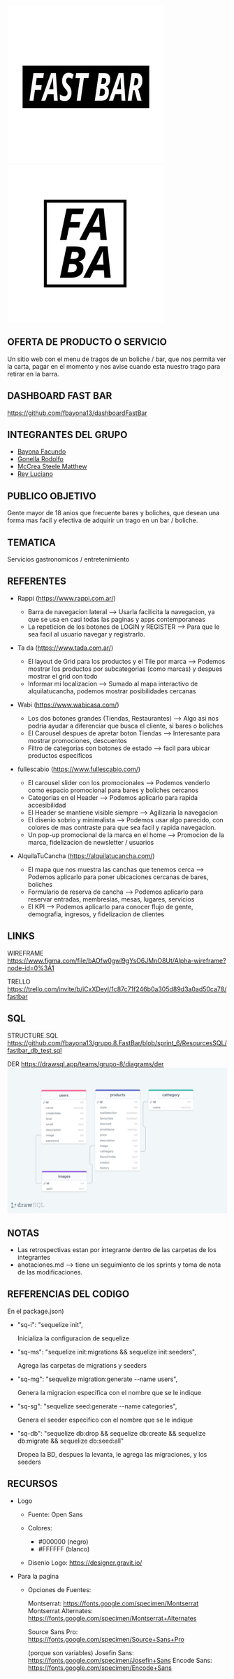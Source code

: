 ![FastBar](public/assets/Logos/LogoAlt.png) ![FastBarMiniature](public/assets/Logos/Logo.png)

## OFERTA DE PRODUCTO O SERVICIO

Un sitio web con el menu de tragos de un boliche / bar, que nos permita ver la carta, pagar en el momento y nos avise cuando esta nuestro trago para retirar en la barra.

## DASHBOARD FAST BAR

https://github.com/fbayona13/dashboardFastBar

## INTEGRANTES DEL GRUPO

- [Bayona Facundo](https://github.com/fbayona13/grupo_8_alpha-/blob/sprint_2/integrantes/facundoBayona)
- [Gonella Rodolfo](https://github.com/fbayona13/grupo_8_alpha-/blob/sprint_2/integrantes/rodolfoGonella)
- [McCrea Steele Matthew](https://github.com/fbayona13/grupo_8_alpha-/blob/sprint_2/integrantes/matthewMcCrea)
- [Rey Luciano](https://github.com/fbayona13/grupo_8_alpha-/blob/sprint_2/integrantes/lucianoRey)

## PUBLICO OBJETIVO

Gente mayor de 18 anios que frecuente bares y boliches, que desean una forma mas facil y efectiva de adquirir un trago en un bar / boliche.

## TEMATICA

Servicios gastronomicos / entretenimiento

## REFERENTES

- Rappi (https://www.rappi.com.ar/)
  - Barra de navegacion lateral --> Usarla facilicita la navegacion, ya que se usa en casi todas las paginas y apps contemporaneas
  - La repeticion de los botones de LOGIN y REGISTER --> Para que le sea facil al usuario navegar y registrarlo.
- Ta da (https://www.tada.com.ar/)
  - El layout de Grid para los productos y el Tile por marca --> Podemos mostrar los productos por subcategorias (como marcas) y despues mostrar el grid con todo
  - Informar mi localizacion --> Sumado al mapa interactivo de alquilatucancha, podemos mostrar posibilidades cercanas
- Wabi (https://www.wabicasa.com/)
  - Los dos botones grandes (Tiendas, Restaurantes) --> Algo asi nos podria ayudar a diferenciar que busca el cliente, si bares o boliches
  - El Carousel despues de apretar boton Tiendas --> Interesante para mostrar promociones, descuentos
  - Filtro de categorias con botones de estado --> facil para ubicar productos especificos
- fullescabio (https://www.fullescabio.com/)

  - El carousel slider con los promocionales --> Podemos venderlo como espacio promocional para bares y boliches cercanos
  - Categorias en el Header --> Podemos aplicarlo para rapida accesibilidad
  - El Header se mantiene visible siempre --> Agilizaria la navegacion
  - El disenio sobrio y minimalista --> Podemos usar algo parecido, con colores de mas contraste para que sea facil y rapida navegacion.
  - Un pop-up promocional de la marca en el home --> Promocion de la marca, fidelizacion de newsletter / usuarios

- AlquilaTuCancha (https://alquilatucancha.com/)
  - El mapa que nos muestra las canchas que tenemos cerca --> Podemos aplicarlo para poner ubicaciones cercanas de bares, boliches
  - Formulario de reserva de cancha --> Podemos aplicarlo para reservar entradas, membresias, mesas, lugares, servicios
  - El KPI --> Podemos aplicarlo para conocer flujo de gente, demografia, ingresos, y fidelizacion de clientes

## LINKS

WIREFRAME
https://www.figma.com/file/bAOfw0gwl9gYsO6JMnO8Ut/Alpha-wireframe?node-id=0%3A1

TRELLO
https://trello.com/invite/b/iCxXDeyI/1c87c71f246b0a305d89d3a0ad50ca78/fastbar

## SQL

STRUCTURE.SQL
https://github.com/fbayona13/grupo.8.FastBar/blob/sprint_6/ResourcesSQL/fastbar_db_test.sql

DER
https://drawsql.app/teams/grupo-8/diagrams/der
![DER](ResourcesSQL/DER_FastBar.png)


## NOTAS

- Las retrospectivas estan por integrante dentro de las carpetas de los integrantes
- anotaciones.md --> tiene un seguimiento de los sprints y toma de nota de las modificaciones.

## REFERENCIAS DEL CODIGO

En el package.json)

- "sq-i": "sequelize init",

  Inicializa la configuracion de sequelize

- "sq-ms": "sequelize init:migrations && sequelize init:seeders",

  Agrega las carpetas de migrations y seeders

- "sq-mg": "sequelize migration:generate --name users",

  Genera la migracion especifica con el nombre que se le indique

- "sq-sg": "sequelize seed:generate --name categories",

  Genera el seeder especifico con el nombre que se le indique

- "sq-db": "sequelize db:drop && sequelize db:create && sequelize db:migrate && sequelize db:seed:all"

  Dropea la BD, despues la levanta, le agrega las migraciones, y los seeders

## RECURSOS

- Logo

  - Fuente: Open Sans
  - Colores:

    - #000000 (negro)
    - #FFFFFF (blanco)

  - Disenio Logo: https://designer.gravit.io/

- Para la pagina

  - Opciones de Fuentes:

    Montserrat: https://fonts.google.com/specimen/Montserrat
    Montserrat Alternates: https://fonts.google.com/specimen/Montserrat+Alternates

    Source Sans Pro: https://fonts.google.com/specimen/Source+Sans+Pro

    (porque son variables)
    Josefin Sans: https://fonts.google.com/specimen/Josefin+Sans
    Encode Sans: https://fonts.google.com/specimen/Encode+Sans
